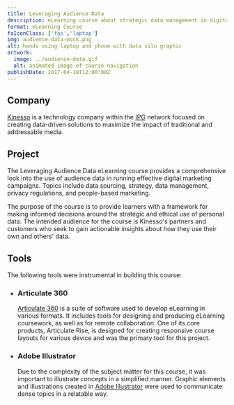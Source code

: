 ```yaml
---
title: Leveraging Audience Data
description: eLearning course about strategic data management in digital marketing
format: eLearning Course
faIconClass: ['fas','laptop']
img: audience-data-mock.png
alt: hands using laptop and phone with data silo graphic
artwork:
  image: ../audience-data.gif
  alt: animated image of course navigation
publishDate: 2017-04-18T12:00:00Z
---
```


## Company

[Kinesso](https://kinesso.com/) is a technology company within the [IPG](https://www.interpublic.com/) network focused on creating data-driven solutions to maximize the impact of traditional and addressable media.

## Project

The Leveraging Audience Data eLearning course provides a comprehensive look into the use of audience data in running effective digital marketing campaigns. Topics include data sourcing, strategy, data management, privacy regulations, and people-based marketing.

<artwork :artwork="artwork"></artwork>

The purpose of the course is to provide learners with a framework for making informed decisions around the strategic and ethical use of personal data. The intended audience for the course is Kinesso's partners and customers who seek to gain actionable insights about how they use their own and others' data.

## Tools

The following tools were instrumental in building this course:

- ### **Articulate 360**
  [Articulate 360](https://articulate.com/360) is a suite of software used to develop eLearning in various formats. It includes tools for designing and producing eLearning coursework, as well as for remote collaboration. One of its core products, Articulate Rise, is designed for creating responsive course layouts for various device and was the primary tool for this project.

- ### **Adobe Illustrator**
  Due to the complexity of the subject matter for this course, it was important to illustrate concepts in a simplified manner. Graphic elements and illustrations created in [Adobe Illustrator](https://www.adobe.com/products/illustrator.html) were used to communicate dense topics in a relatable way.